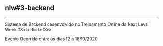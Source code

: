 ## nlw#3-backend
----

Sistema de Backend desenvolvido no Treinamento Online da Next Level Week #3 da RocketSeat

Evento Ocorrido entre os dias 12 a 18/10/2020
